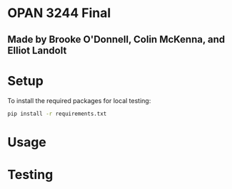 # OPAN 3244 Final
## Made by Brooke O'Donnell, Colin McKenna, and Elliot Landolt

# Setup

To install the required packages for local testing:
```sh
pip install -r requirements.txt
```


# Usage


# Testing